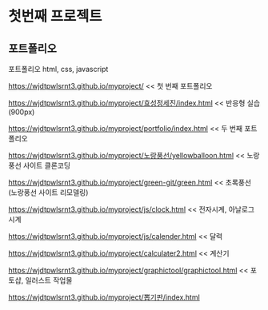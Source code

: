 # 첫번째 프로젝트

## 포트폴리오

포트폴리오
html, css, javascript

https://wjdtpwlsrnt3.github.io/myproject/ << 첫 번째 포트폴리오

https://wjdtpwlsrnt3.github.io/myproject/효성정세진/index.html << 반응형 실습(900px)

https://wjdtpwlsrnt3.github.io/myproject/portfolio/index.html << 두 번째 포트폴리오

https://wjdtpwlsrnt3.github.io/myproject/노랑풍선/yellowballoon.html << 노랑풍선 사이트 클론코딩

https://wjdtpwlsrnt3.github.io/myproject/green-git/green.html << 초록풍선 (노랑풍선 사이트 리모델링)

https://wjdtpwlsrnt3.github.io/myproject/js/clock.html << 전자시계, 아날로그시계

https://wjdtpwlsrnt3.github.io/myproject/js/calender.html << 달력

https://wjdtpwlsrnt3.github.io/myproject/calculater2.html << 계산기

https://wjdtpwlsrnt3.github.io/myproject/graphictool/graphictool.html << 포토샵, 일러스트 작업물

https://wjdtpwlsrnt3.github.io/myproject/뽑기판/index.html